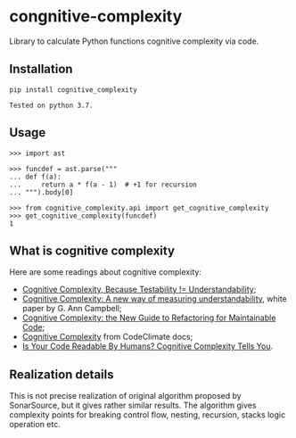 # congnitive-complexity

Library to calculate Python functions cognitive complexity via code.


## Installation

    pip install cognitive_complexity

    Tested on python 3.7.

## Usage

    >>> import ast
    
    >>> funcdef = ast.parse("""
    ... def f(a):
    ...     return a * f(a - 1)  # +1 for recursion
    ... """).body[0]
    
    >>> from cognitive_complexity.api import get_cognitive_complexity
    >>> get_cognitive_complexity(funcdef)
    1


## What is cognitive complexity

Here are some readings about cognitive complexity:

- [Cognitive Complexity, Because Testability != Understandability](https://blog.sonarsource.com/cognitive-complexity-because-testability-understandability);
- [Cognitive Complexity: A new way of measuring understandability](https://www.sonarsource.com/docs/CognitiveComplexity.pdf), white paper by G. Ann Campbell;
- [Cognitive Complexity: the New Guide to Refactoring for Maintainable Code](https://www.youtube.com/watch?v=5C6AGTlKSjY);
- [Cognitive Complexity](https://docs.codeclimate.com/docs/cognitive-complexity) from CodeClimate docs;
- [Is Your Code Readable By Humans? Cognitive Complexity Tells You](https://www.tomasvotruba.cz/blog/2018/05/21/is-your-code-readable-by-humans-cognitive-complexity-tells-you/).


## Realization details

This is not precise realization of original algorithm proposed by SonarSource,
but it gives rather similar results.
The algorithm gives complexity points for breaking control flow, nesting,
recursion, stacks logic operation etc.

